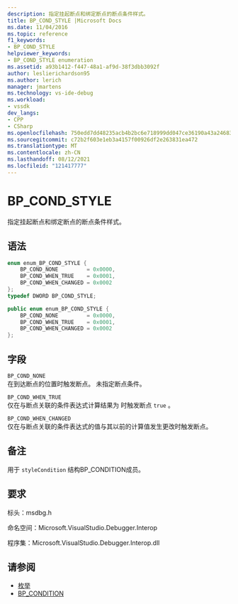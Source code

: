 ```yaml
---
description: 指定挂起断点和绑定断点的断点条件样式。
title: BP_COND_STYLE |Microsoft Docs
ms.date: 11/04/2016
ms.topic: reference
f1_keywords:
- BP_COND_STYLE
helpviewer_keywords:
- BP_COND_STYLE enumeration
ms.assetid: a93b1412-f447-48a1-af9d-38f3dbb3092f
author: leslierichardson95
ms.author: lerich
manager: jmartens
ms.technology: vs-ide-debug
ms.workload:
- vssdk
dev_langs:
- CPP
- CSharp
ms.openlocfilehash: 750edd7dd48235acb4b2bc6e718999dd047ce36190a43a2468376c54beeddcd4
ms.sourcegitcommit: c72b2f603e1eb3a4157f00926df2e263831ea472
ms.translationtype: MT
ms.contentlocale: zh-CN
ms.lasthandoff: 08/12/2021
ms.locfileid: "121417777"
---
```

# <a name="bp_cond_style"></a>BP_COND_STYLE
指定挂起断点和绑定断点的断点条件样式。

## <a name="syntax"></a>语法

```cpp
enum enum_BP_COND_STYLE {
    BP_COND_NONE         = 0x0000,
    BP_COND_WHEN_TRUE    = 0x0001,
    BP_COND_WHEN_CHANGED = 0x0002
};
typedef DWORD BP_COND_STYLE;
```

```csharp
public enum enum_BP_COND_STYLE {
    BP_COND_NONE         = 0x0000,
    BP_COND_WHEN_TRUE    = 0x0001,
    BP_COND_WHEN_CHANGED = 0x0002
};
```

## <a name="fields"></a>字段
`BP_COND_NONE`\
在到达断点的位置时触发断点。 未指定断点条件。

`BP_COND_WHEN_TRUE`\
仅在与断点关联的条件表达式计算结果为 时触发断点 `true` 。

`BP_COND_WHEN_CHANGED`\
仅在与断点关联的条件表达式的值与其以前的计算值发生更改时触发断点。

## <a name="remarks"></a>备注
用于 `styleCondition` 结构BP_CONDITION成员。 [](../../../extensibility/debugger/reference/bp-condition.md)

## <a name="requirements"></a>要求
标头：msdbg.h

命名空间：Microsoft.VisualStudio.Debugger.Interop

程序集：Microsoft.VisualStudio.Debugger.Interop.dll

## <a name="see-also"></a>请参阅
- [枚举](../../../extensibility/debugger/reference/enumerations-visual-studio-debugging.md)
- [BP_CONDITION](../../../extensibility/debugger/reference/bp-condition.md)
